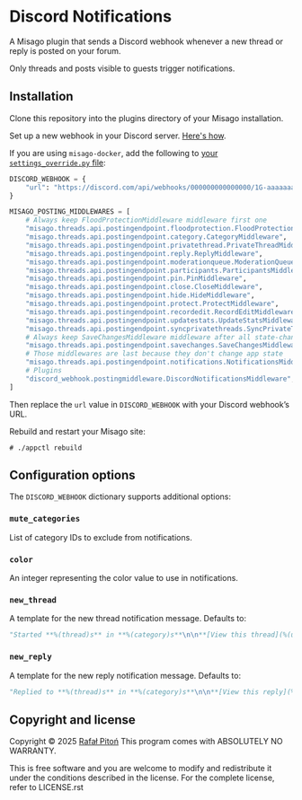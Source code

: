 # Discord Notifications

A Misago plugin that sends a Discord webhook whenever a new thread or reply is posted on your forum.

Only threads and posts visible to guests trigger notifications.


## Installation

Clone this repository into the plugins directory of your Misago installation.

Set up a new webhook in your Discord server. [Here's how](https://support.discord.com/hc/en-us/articles/228383668-Intro-to-Webhooks).

If you are using `misago-docker`, add the following to [your `settings_override.py` file](https://github.com/rafalp/misago_docker?tab=readme-ov-file#overriding-configuration):

```python
DISCORD_WEBHOOK = {
    "url": "https://discord.com/api/webhooks/000000000000000/1G-aaaaaaaaaaaaaaaaaaaaaaaaaaaaaaaaaaaaaaaaaaaaaaaaaaaaaaaaaaaaaaaaa",
}

MISAGO_POSTING_MIDDLEWARES = [
    # Always keep FloodProtectionMiddleware middleware first one
    "misago.threads.api.postingendpoint.floodprotection.FloodProtectionMiddleware",
    "misago.threads.api.postingendpoint.category.CategoryMiddleware",
    "misago.threads.api.postingendpoint.privatethread.PrivateThreadMiddleware",
    "misago.threads.api.postingendpoint.reply.ReplyMiddleware",
    "misago.threads.api.postingendpoint.moderationqueue.ModerationQueueMiddleware",
    "misago.threads.api.postingendpoint.participants.ParticipantsMiddleware",
    "misago.threads.api.postingendpoint.pin.PinMiddleware",
    "misago.threads.api.postingendpoint.close.CloseMiddleware",
    "misago.threads.api.postingendpoint.hide.HideMiddleware",
    "misago.threads.api.postingendpoint.protect.ProtectMiddleware",
    "misago.threads.api.postingendpoint.recordedit.RecordEditMiddleware",
    "misago.threads.api.postingendpoint.updatestats.UpdateStatsMiddleware",
    "misago.threads.api.postingendpoint.syncprivatethreads.SyncPrivateThreadsMiddleware",
    # Always keep SaveChangesMiddleware middleware after all state-changing middlewares
    "misago.threads.api.postingendpoint.savechanges.SaveChangesMiddleware",
    # Those middlewares are last because they don't change app state
    "misago.threads.api.postingendpoint.notifications.NotificationsMiddleware",
    # Plugins
    "discord_webhook.postingmiddleware.DiscordNotificationsMiddleware",
]
```

Then replace the `url` value in `DISCORD_WEBHOOK` with your Discord webhook’s URL.

Rebuild and restart your Misago site:

```
# ./appctl rebuild
```

## Configuration options

The `DISCORD_WEBHOOK` dictionary supports additional options:


### `mute_categories`

List of category IDs to exclude from notifications.


### `color`

An integer representing the color value to use in notifications.


### `new_thread`

A template for the new thread notification message. Defaults to:

```python
"Started **%(thread)s** in **%(category)s**\n\n**[View this thread](%(url)s)**""
```


### `new_reply`

A template for the new reply notification message. Defaults to:

```python
"Replied to **%(thread)s** in **%(category)s**\n\n**[View this reply](%(url)s)**""
```


## Copyright and license

Copyright © 2025 [Rafał Pitoń](http://github.com/rafalp)
This program comes with ABSOLUTELY NO WARRANTY.

This is free software and you are welcome to modify and redistribute it under the conditions described in the license.
For the complete license, refer to LICENSE.rst
